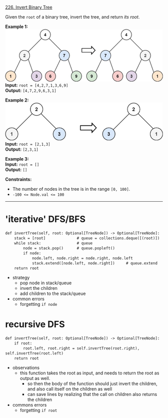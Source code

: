 [226. Invert Binary Tree](https://leetcode.com/problems/invert-binary-tree/)

Given the `root` of a binary tree, invert the tree, and return _its root_.

**Example 1:**  
![](../!assets/attachments/Pasted%20image%2020240224220340.png)  
**Input:** `root = [4,2,7,1,3,6,9]`  
**Output:** `[4,7,2,9,6,3,1]`

**Example 2:**  
![](../!assets/attachments/Pasted%20image%2020240224220351.png)  
**Input:** `root = [2,1,3]`  
**Output:** `[2,3,1]`

**Example 3:**  
**Input:** `root = []`  
**Output:** `[]`

**Constraints:**
- The number of nodes in the tree is in the range `[0, 100]`.
- `-100 <= Node.val <= 100`

---

# 'iterative' DFS/BFS
```
def invertTree(self, root: Optional[TreeNode]) -> Optional[TreeNode]:
    stack = [root]              # queue = collections.deque([(root)])
    while stack:                # queue
        node = stack.pop()      # queue.popleft()
        if node:
            node.left, node.right = node.right, node.left
            stack.extend([node.left, node.right])     # queue.extend
    return root
```
- strategy
	- pop node in stack/queue
	- invert the children
	- add children to the stack/queue
- common errors
	- forgetting `if node`


# recursive DFS
```
def invertTree(self, root: Optional[TreeNode]) -> Optional[TreeNode]:
    if root:
        root.left, root.right = self.invertTree(root.right), self.invertTree(root.left) 
    return root
```
- observations
	- this function takes the root as input, and needs to return the root as output as well.
		- so then the body of the function should just invert the children, and also call itself on the children as well
		- can save lines by realizing that the call on children also returns the children
- commons errors
	- forgetting `if root`

